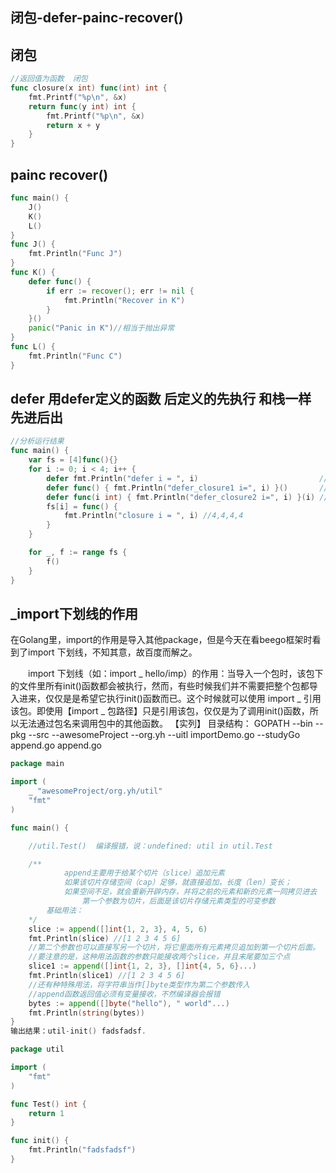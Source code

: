## 闭包-defer-painc-recover()
##  闭包

```go
//返回值为函数  闭包
func closure(x int) func(int) int {
    fmt.Printf("%p\n", &x)
    return func(y int) int {
        fmt.Printf("%p\n", &x)
        return x + y
    }
}
```

## painc  recover()

```go
func main() {
    J()
    K()
    L()
}
func J() {
    fmt.Println("Func J")
}
func K() {
    defer func() {
        if err := recover(); err != nil {
            fmt.Println("Recover in K")
        }
    }()
    panic("Panic in K")//相当于抛出异常
}
func L() {
    fmt.Println("Func C")
}
```

## defer 用defer定义的函数 后定义的先执行 和栈一样 先进后出


```go
//分析运行结果
func main() {
    var fs = [4]func(){}
    for i := 0; i < 4; i++ {
        defer fmt.Println("defer i = ", i)                           //3,2,1,0
        defer func() { fmt.Println("defer_closure1 i=", i) }()       //4,4,4,4
        defer func(i int) { fmt.Println("defer_closure2 i=", i) }(i) //3,2,1,0
        fs[i] = func() {
            fmt.Println("closure i = ", i) //4,4,4,4
        }
    }

    for _, f := range fs {
        f()
    }
}
```

## _import下划线的作用
在Golang里，import的作用是导入其他package，但是今天在看beego框架时看到了import 下划线，不知其意，故百度而解之。

　　import 下划线（如：import _ hello/imp）的作用：当导入一个包时，该包下的文件里所有init()函数都会被执行，然而，有些时候我们并不需要把整个包都导入进来，仅仅是是希望它执行init()函数而已。这个时候就可以使用 import _ 引用该包。即使用【import _ 包路径】只是引用该包，仅仅是为了调用init()函数，所以无法通过包名来调用包中的其他函数。
【实列】
 目录结构：
  GOPATH
      --bin
      --pkg
      --src
            --awesomeProject
               --org.yh
                 --uitl
                     importDemo.go 
            --studyGo
              append.go
append.go
```go
package main

import (
    _ "awesomeProject/org.yh/util"
    "fmt"
)

func main() {

    //util.Test()  编译报错，说：undefined: util in util.Test

    /**
            append主要用于给某个切片（slice）追加元素
            如果该切片存储空间（cap）足够，就直接追加，长度（len）变长；
            如果空间不足，就会重新开辟内存，并将之前的元素和新的元素一同拷贝进去
                第一个参数为切片，后面是该切片存储元素类型的可变参数
        基础用法：
    */
    slice := append([]int{1, 2, 3}, 4, 5, 6)
    fmt.Println(slice) //[1 2 3 4 5 6]
    //第二个参数也可以直接写另一个切片，将它里面所有元素拷贝追加到第一个切片后面。
    //要注意的是，这种用法函数的参数只能接收两个slice，并且末尾要加三个点
    slice1 := append([]int{1, 2, 3}, []int{4, 5, 6}...)
    fmt.Println(slice1) //[1 2 3 4 5 6]
    //还有种特殊用法，将字符串当作[]byte类型作为第二个参数传入
    //append函数返回值必须有变量接收，不然编译器会报错
    bytes := append([]byte("hello"), " world"...)
    fmt.Println(string(bytes))
}
输出结果：util-init() fadsfadsf.
```

```go
package util

import (
    "fmt"
)

func Test() int {
    return 1
}

func init() {
    fmt.Println("fadsfadsf")
}

```

